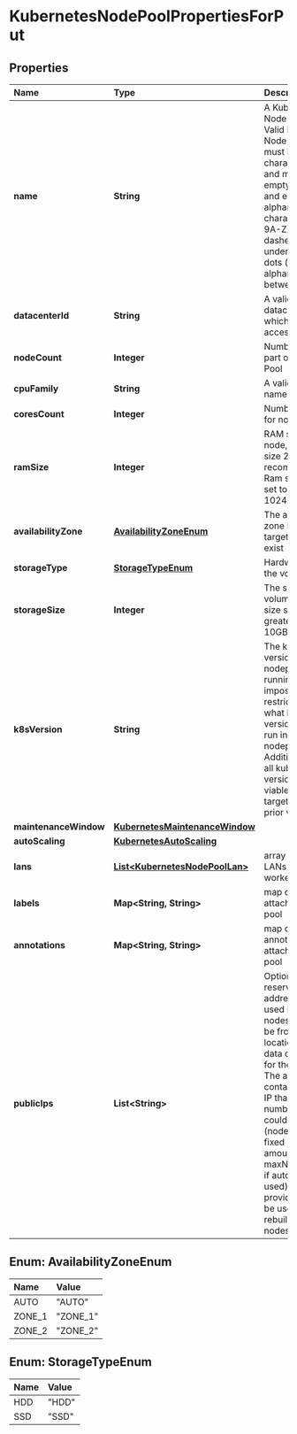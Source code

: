 # KubernetesNodePoolPropertiesForPut

## Properties

| Name | Type | Description | Notes |
| :--- | :--- | :--- | :--- |
| **name** | **String** | A Kubernetes Node Pool Name. Valid Kubernetes Node Pool name must be 63 characters or less and must be empty or begin and end with an alphanumeric character \(\[a-z0-9A-Z\]\) with dashes \(-\), underscores \(\_\), dots \(.\), and alphanumerics between. |  |
| **datacenterId** | **String** | A valid uuid of the datacenter on which user has access |  |
| **nodeCount** | **Integer** | Number of nodes part of the Node Pool |  |
| **cpuFamily** | **String** | A valid cpu family name |  |
| **coresCount** | **Integer** | Number of cores for node |  |
| **ramSize** | **Integer** | RAM size for node, minimum size 2048MB is recommended. Ram size must be set to multiple of 1024MB. |  |
| **availabilityZone** | [**AvailabilityZoneEnum**](kubernetesnodepoolpropertiesforput.md#AvailabilityZoneEnum) | The availability zone in which the target VM should exist |  |
| **storageType** | [**StorageTypeEnum**](kubernetesnodepoolpropertiesforput.md#StorageTypeEnum) | Hardware type of the volume |  |
| **storageSize** | **Integer** | The size of the volume in GB. The size should be greater than 10GB. |  |
| **k8sVersion** | **String** | The kubernetes version in which a nodepool is running. This imposes restrictions on what kubernetes versions can be run in a cluster's nodepools. Additionally, not all kubernetes versions are viable upgrade targets for all prior versions. | \[optional\] |
| **maintenanceWindow** | [**KubernetesMaintenanceWindow**](kubernetesmaintenancewindow.md) |  | \[optional\] |
| **autoScaling** | [**KubernetesAutoScaling**](kubernetesautoscaling.md) |  | \[optional\] |
| **lans** | [**List&lt;KubernetesNodePoolLan&gt;**](kubernetesnodepoollan.md) | array of additional LANs attached to worker nodes | \[optional\] |
| **labels** | **Map&lt;String, String&gt;** | map of labels attached to node pool | \[optional\] |
| **annotations** | **Map&lt;String, String&gt;** | map of annotations attached to node pool | \[optional\] |
| **publicIps** | **List&lt;String&gt;** | Optional array of reserved public IP addresses to be used by the nodes. IPs must be from same location as the data center used for the node pool. The array must contain one extra IP than maximum number of nodes could be. \(nodeCount+1 if fixed node amount or maxNodeCount+1 if auto scaling is used\) The extra provided IP Will be used during rebuilding of nodes. | \[optional\] |

## Enum: AvailabilityZoneEnum

| Name | Value |
| :--- | :--- |
| AUTO | "AUTO" |
| ZONE\_1 | "ZONE\_1" |
| ZONE\_2 | "ZONE\_2" |

## Enum: StorageTypeEnum

| Name | Value |
| :--- | :--- |
| HDD | "HDD" |
| SSD | "SSD" |

